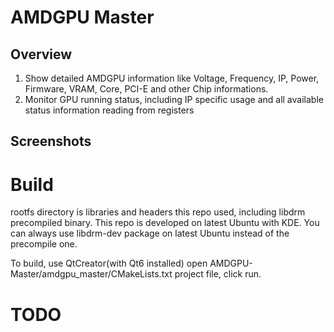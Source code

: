 # AMDGPU Master
## Overview
1. Show detailed AMDGPU information like Voltage, Frequency, IP, Power, Firmware, VRAM, Core, PCI-E and other Chip informations.
2. Monitor GPU running status, including IP specific usage and all available status information reading from registers

## Screenshots 

# Build
rootfs directory is libraries and headers this repo used, including libdrm precompiled binary. This repo is developed on latest Ubuntu with KDE. You can always use libdrm-dev package on latest Ubuntu instead of the precompile one.

To build, use QtCreator(with Qt6 installed) open AMDGPU-Master/amdgpu_master/CMakeLists.txt project file, click run.

# TODO
